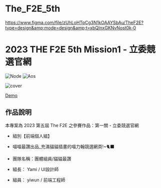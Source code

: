 # The_F2E_5th
https://www.figma.com/file/zUhLoHTpCg3N1kOAAYSbAu/TheF2E?type=design&amp;mode=design&amp;t=xbQInxGKNvNost0k-0
# 2023 THE F2E 5th Mission1 - 立委競選官網
![Node](https://img.shields.io/badge/Node.js-18.17.1-brightgreen.svg)
![Aos](https://img.shields.io/badge/Aos-2.3.4-pink.svg)

![cover](https://images.thef2e.com//works/29_2023-11-04T17:26:11.182Z.jpeg)

[Demo]()

## 作品說明
本專案為 2023 第五屆 The F2E 之參賽作品：第一關 - 立委競選官網

- 組別【前端個人組】

- 喵喵最讚出品_充滿貓貓插畫的喵力翰競選網頁!~🐈‍⬛

- 團隊名稱：團體組員/貓貓最讚

- 組長： Yami / UI設計師

- 組員： yiwun / 前端工程師

